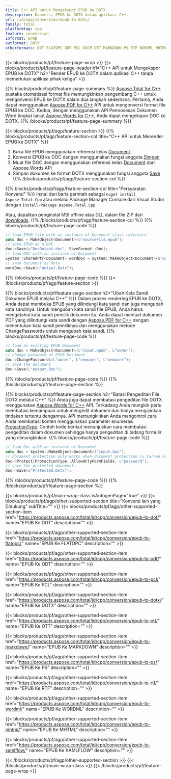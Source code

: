 ```yaml
---
title: C++ API untuk Mengekspor EPUB ke DOTX
description: Konversi EPUB ke DOTX dalam aplikasi C++.
url: /id/cpp/conversion/epub-to-dotx/
family: total
platformtag: cpp
feature: conversion
informat: EPUB
outformat: DOTX
otherformats: DOT FLATOPC ODT PCL DOCM OTT MARKDOWN PS RTF WORDML MHTML XAMLFLOW
---
```

{{< blocks/products/pf/feature-page-wrap >}}
{{< blocks/products/pf/feature-page-header h1="C++ API untuk Mengekspor EPUB ke DOTX" h2="Render EPUB ke DOTX dalam aplikasi C++ tanpa memerlukan aplikasi pihak ketiga" >}}

{{% blocks/products/pf/feature-page-summary %}}
[Aspose.Total for C++](https://products.aspose.com/total/cpp/) pustaka otomatisasi format file memungkinkan pengembang C++ untuk mengonversi EPUB ke DOTX dalam dua langkah sederhana. Pertama, Anda dapat menggunakan [Aspose.PDF for C++](https://products.aspose.com/pdf/cpp/) API untuk mengonversi format file EPUB ke DOC. Kedua, dengan menggunakan API Pemrosesan Dokumen Word tingkat lanjut [Aspose.Words for C++](https://products.aspose.com/words/cpp/), Anda dapat mengekspor DOC ke DOTX. 
{{% /blocks/products/pf/feature-page-summary  %}}

{{< blocks/products/pf/agp/feature-section >}}
{{% blocks/products/pf/agp/feature-section-col title="C++ API untuk Merender EPUB ke DOTX" %}}
1. Buka file EPUB menggunakan referensi kelas [Document](https://reference.aspose.com/pdf/cpp/class/aspose.pdf.document)
2. Konversi EPUB ke DOC dengan menggunakan fungsi anggota [Simpan](https://reference.aspose.com/pdf/cpp/class/aspose.pdf.document#adb8061c585440fde49c1263e68837f01)
3. Muat file DOC dengan menggunakan referensi kelas [Document](https://reference.aspose.com/words/cpp/class/aspose.words.document) dari Aspose.Words API
4. Simpan dokumen ke format DOTX menggunakan fungsi anggota [Save](https://reference.aspose.com/words/cpp/class/aspose.words.document#save_stream_saveformat)
{{% /blocks/products/pf/agp/feature-section-col %}}

{{% blocks/products/pf/agp/feature-section-col title="Persyaratan Konversi" %}}
Instal dari baris perintah sebagai ```nuget install Aspose.Total.Cpp``` atau melalui Package Manager Console dari Visual Studio dengan ```Install-Package Aspose.Total.Cpp```.

Atau, dapatkan penginstal MSI offline atau DLL dalam file ZIP dari [downloads](https://downloads.aspose.com/total/cpp).
{{% /blocks/products/pf/agp/feature-section-col %}}
{{% blocks/products/pf/feature-page-code %}}

```cpp
// load EPUB file with an instance of Document class reference
auto doc = MakeObject<Document>(u"sourceFile.epub");
// save EPUB as a DOC 
doc->Save(u"DocOutput.doc", SaveFormat::Doc); 
// load DOC with an instance of Document
System::SharedPtr<Document> wordDoc = System::MakeObject<Document>(u"DocOutput.doc");
// save document as Dotx
wordDoc->Save(u"output.Dotx");  
```

{{% /blocks/products/pf/feature-page-code %}}
{{< /blocks/products/pf/agp/feature-section >}}

{{% blocks/products/pf/feature-page-section  h2="Ubah Kata Sandi Dokumen EPUB melalui C++" %}}
Dalam proses rendering EPUB ke DOTX, Anda dapat membuka EPUB yang dilindungi kata sandi dan juga mengubah kata sandinya. Untuk mengubah kata sandi file EPUB, Anda harus mengetahui kata sandi pemilik dokumen itu. Anda dapat memuat dokumen PDF yang dilindungi kata sandi dengan [Aspose.PDF for C++](https://products.aspose.com/pdf/cpp/) dengan menentukan kata sandi pemiliknya dan menggunakan metode ChangePasswords untuk mengubah kata sandi.
{{% blocks/products/pf/feature-page-code %}}

```cpp
// load an existing EPUB Document
auto doc = MakeObject<Document>(L"input.epub", L"owner");
// change password of EPUB Document
doc->ChangePasswords(L"owner", L"newuser", L"newuser");
// save the document
doc->Save(L"output.Doc");
```
{{% /blocks/products/pf/feature-page-code  %}}
{{% /blocks/products/pf/feature-page-section %}}

{{% blocks/products/pf/feature-page-section  h2="Batasi Pengeditan File DOTX melalui C++" %}}
Anda juga dapat membatasi pengeditan file DOTX menggunakan [Aspose.Words for C++](https://products.aspose.com/words/cpp/) API. Terkadang Anda mungkin perlu membatasi kemampuan untuk mengedit dokumen dan hanya mengizinkan tindakan tertentu dengannya. API memungkinkan Anda mengontrol cara Anda membatasi konten menggunakan parameter enumerasi [ProtectionType](https://reference.aspose.com/words/cpp/namespace/aspose.words#protectiontype). Contoh kode berikut menunjukkan cara membatasi pengeditan dalam dokumen sehingga hanya pengeditan di bidang formulir yang dimungkinkan.
{{% blocks/products/pf/feature-page-code %}}

```cpp
// load Doc with an instance of Document
auto doc = System::MakeObject<Document>("input.doc");
// document protection only works when document protection is turned and only editing in form fields is allowed.
doc->Protect(ProtectionType::AllowOnlyFormFields, u"password");
// save the protected document.
doc->Save(u"Protected.Dotx");  
```
{{% /blocks/products/pf/feature-page-code  %}}
{{% /blocks/products/pf/feature-page-section %}}

{{< blocks/products/pf/main-wrap-class isAutogenPage="true" >}}
{{< blocks/products/pf/agp/other-supported-section title="Konversi lain yang Didukung" subTitle="" >}}
{{< blocks/products/pf/agp/other-supported-section-item href="https://products.aspose.com/total/id/cpp/conversion/epub-to-dot/" name="EPUB Ke DOT" description="" >}}

{{< blocks/products/pf/agp/other-supported-section-item href="https://products.aspose.com/total/id/cpp/conversion/epub-to-flatopc/" name="EPUB Ke FLATOPC" description="" >}}

{{< blocks/products/pf/agp/other-supported-section-item href="https://products.aspose.com/total/id/cpp/conversion/epub-to-odt/" name="EPUB Ke ODT" description="" >}}

{{< blocks/products/pf/agp/other-supported-section-item href="https://products.aspose.com/total/id/cpp/conversion/epub-to-pcl/" name="EPUB Ke PCL" description="" >}}

{{< blocks/products/pf/agp/other-supported-section-item href="https://products.aspose.com/total/id/cpp/conversion/epub-to-dotx/" name="EPUB Ke DOTX" description="" >}}

{{< blocks/products/pf/agp/other-supported-section-item href="https://products.aspose.com/total/id/cpp/conversion/epub-to-ott/" name="EPUB Ke OTT" description="" >}}

{{< blocks/products/pf/agp/other-supported-section-item href="https://products.aspose.com/total/id/cpp/conversion/epub-to-markdown/" name="EPUB Ke MARKDOWN" description="" >}}

{{< blocks/products/pf/agp/other-supported-section-item href="https://products.aspose.com/total/id/cpp/conversion/epub-to-ps/" name="EPUB Ke PS" description="" >}}

{{< blocks/products/pf/agp/other-supported-section-item href="https://products.aspose.com/total/id/cpp/conversion/epub-to-rtf/" name="EPUB Ke RTF" description="" >}}

{{< blocks/products/pf/agp/other-supported-section-item href="https://products.aspose.com/total/id/cpp/conversion/epub-to-wordml/" name="EPUB Ke WORDML" description="" >}}

{{< blocks/products/pf/agp/other-supported-section-item href="https://products.aspose.com/total/id/cpp/conversion/epub-to-mhtml/" name="EPUB Ke MHTML" description="" >}}

{{< blocks/products/pf/agp/other-supported-section-item href="https://products.aspose.com/total/id/cpp/conversion/epub-to-xamlflow/" name="EPUB Ke XAMLFLOW" description="" >}}


{{< /blocks/products/pf/agp/other-supported-section >}}
{{< /blocks/products/pf/main-wrap-class >}}
{{< /blocks/products/pf/feature-page-wrap >}}